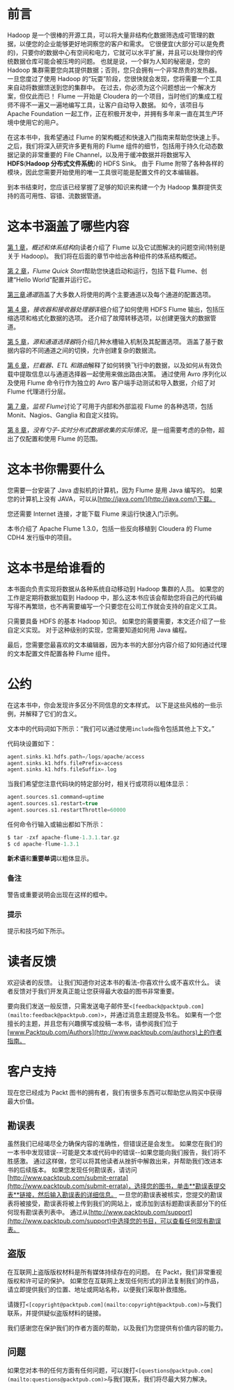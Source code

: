 # 前言

Hadoop 是一个很棒的开源工具，可以将大量非结构化数据筛选成可管理的数据，以便您的企业能够更好地洞察您的客户和需求。 它很便宜(大部分可以是免费的)，只要你的数据中心有空间和电力，它就可以水平扩展，并且可以处理你的传统数据仓库可能会被压垮的问题。 也就是说，一个鲜为人知的秘密是，您的 Hadoop 集群需要您向其提供数据；否则，您只会拥有一个非常昂贵的发热器。 一旦您度过了使用 Hadoop 的“玩耍”阶段，您很快就会发现，您将需要一个工具来自动将数据馈送到您的集群中。 在过去，你必须为这个问题想出一个解决方案，但仅此而已！ Flume 一开始是 Cloudera 的一个项目，当时他们的集成工程师不得不一遍又一遍地编写工具，让客户自动导入数据。 如今，该项目与 Apache Foundation 一起工作，正在积极开发中，并拥有多年来一直在其生产环境中使用它的用户。

在这本书中，我希望通过 Flume 的架构概述和快速入门指南来帮助您快速上手。 之后，我们将深入研究许多更有用的 Flume 组件的细节，包括用于持久化动态数据记录的非常重要的 File Channel，以及用于缓冲数据并将数据写入**HDFS**(**Hadoop 分布式文件系统**)的 HDFS Sink。 由于 Flume 附带了各种各样的模块，因此您需要开始使用的唯一工具很可能是配置文件的文本编辑器。

到本书结束时，您应该已经掌握了足够的知识来构建一个为 Hadoop 集群提供支持的高可用性、容错、流数据管道。

# 这本书涵盖了哪些内容

[第 1 章](1.html "Chapter 1. Overview and Architecture")，*概述和体系结构*向读者介绍了 Flume 以及它试图解决的问题空间(特别是关于 Hadoop)。 我们将在后面的章节中给出各种组件的体系结构概述。

[第 2 章](2.html "Chapter 2. Flume Quick Start")，*Flume Quick Start*帮助您快速启动和运行，包括下载 Flume、创建“Hello World”配置并运行它。

[第三章](3.html "Chapter 3. Channels")*通道*涵盖了大多数人将使用的两个主要通道以及每个通道的配置选项。

[第 4 章](4.html "Chapter 4. Sinks and Sink Processors")，*接收器和接收器处理器*详细介绍了如何使用 HDFS Flume 输出，包括压缩选项和格式化数据的选项。 还介绍了故障转移选项，以创建更强大的数据管道。

[第 5 章](5.html "Chapter 5. Sources and Channel Selectors")，*源和通道选择器*将介绍几种水槽输入机制及其配置选项。 涵盖了基于数据内容的不同通道之间的切换，允许创建复杂的数据流。

[第 6 章](6.html "Chapter 6. Interceptors, ETL, and Routing")，*拦截器、ETL 和路由*解释了如何转换飞行中的数据，以及如何从有效负载中提取信息以与通道选择器一起使用来做出路由决策。 通过使用 Avro 序列化以及使用 Flume 命令行作为独立的 Avro 客户端手动测试和导入数据，介绍了对 Flume 代理进行分层。

[第 7 章](7.html "Chapter 7. Monitoring Flume")，*监视 Flume*讨论了可用于内部和外部监视 Flume 的各种选项，包括 Monit、Nagios、Ganglia 和自定义挂钩。

[第 8 章](8.html "Chapter 8. There Is No Spoon – The Realities of Real-time Distributed Data Collection")，*没有勺子-实时分布式数据收集的实际情况*，是一组需要考虑的杂物，超出了仅配置和使用 Flume 的范围。

# 这本书你需要什么

您需要一台安装了 Java 虚拟机的计算机，因为 Flume 是用 Java 编写的。 如果您的计算机上没有 JAVA，可以从[http://java.com/](http://java.com/)下载。

您还需要 Internet 连接，才能下载 Flume 来运行快速入门示例。

本书介绍了 Apache Flume 1.3.0，包括一些反向移植到 Cloudera 的 Flume CDH4 发行版中的项目。

# 这本书是给谁看的

本书面向负责实现将数据从各种系统自动移动到 Hadoop 集群的人员。 如果您的工作是定期将数据加载到 Hadoop 中，那么这本书应该会帮助您将自己的代码编写得不再繁琐，也不再需要编写一个只要您在公司工作就会支持的自定义工具。

只需要具备 HDFS 的基本 Hadoop 知识。 如果您的需要需要，本文还介绍了一些自定义实现。 对于这种级别的实现，您需要知道如何用 Java 编程。

最后，您需要您最喜欢的文本编辑器，因为本书的大部分内容介绍了如何通过代理的文本配置文件配置各种 Flume 组件。

# 公约

在这本书中，你会发现许多区分不同信息的文本样式。 以下是这些风格的一些示例，并解释了它们的含义。

文本中的代码词如下所示：“我们可以通过使用`include`指令包括其他上下文。”

代码块设置如下：

```scala
agent.sinks.k1.hdfs.path=/logs/apache/access
agent.sinks.k1.hdfs.filePrefix=access
agent.sinks.k1.hdfs.fileSuffix=.log
```

当我们希望您注意代码块的特定部分时，相关行或项将以粗体显示：

```scala
agent.sources.s1.command=uptime
agent.sources.s1.restart=true
agent.sources.s1.restartThrottle=60000
```

任何命令行输入或输出都如下所示：

```scala
$ tar -zxf apache-flume-1.3.1.tar.gz
$ cd apache-flume-1.3.1

```

**新术语**和**重要单词**以粗体显示。

### 备注

警告或重要说明会出现在这样的框中。

### 提示

提示和技巧如下所示。

# 读者反馈

欢迎读者的反馈。 让我们知道你对这本书的看法-你喜欢什么或不喜欢什么。 读者反馈对于我们开发真正能让您获得最大收益的图书非常重要。

要向我们发送一般反馈，只需发送电子邮件至`<[feedback@packtpub.com](mailto:feedback@packtpub.com)>`，并通过消息主题提及书名。 如果有一个您擅长的主题，并且您有兴趣撰写或投稿一本书，请参阅我们位于[www.Packtpub.com/Authors](http://www.packtpub.com/authors)上的作者指南。

# 客户支持

现在您已经成为 Packt 图书的拥有者，我们有很多东西可以帮助您从购买中获得最大价值。

## 勘误表

虽然我们已经竭尽全力确保内容的准确性，但错误还是会发生。 如果您在我们的一本书中发现错误--可能是文本或代码中的错误--如果您能向我们报告，我们将不胜感激。 通过这样做，您可以将其他读者从挫折中解救出来，并帮助我们改进本书的后续版本。 如果您发现任何勘误表，请访问[http://www.packtpub.com/submit-errata](http://www.packtpub.com/submit-errata)，选择您的图书，单击**勘误表提交表**链接，然后输入勘误表的详细信息。 一旦您的勘误表被核实，您提交的勘误表将被接受，勘误表将被上传到我们的网站上，或添加到该标题勘误表部分下的任何现有勘误表列表中。 通过从[http://www.packtpub.com/support](http://www.packtpub.com/support)中选择您的书目，可以查看任何现有勘误表。

## 盗版

在互联网上盗版版权材料是所有媒体持续存在的问题。 在 Packt，我们非常重视版权和许可证的保护。 如果您在互联网上发现任何形式的非法复制我们的作品，请立即提供我们的位置、地址或网站名称，以便我们采取补救措施。

请拨打`<[copyright@packtpub.com](mailto:copyright@packtpub.com)>`与我们联系，并提供疑似盗版材料的链接。

我们感谢您在保护我们的作者方面的帮助，以及我们为您提供有价值内容的能力。

## 问题

如果您对本书的任何方面有任何问题，可以拨打`<[questions@packtpub.com](mailto:questions@packtpub.com)>`与我们联系，我们将尽最大努力解决。